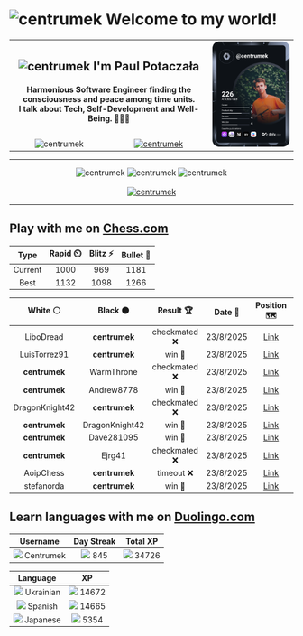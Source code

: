 <h1>
  <img
    src="https://emojis.slackmojis.com/emojis/images/1531849430/4246/blob-sunglasses.gif"
    width="30"
    alt="centrumek"
  />
  Welcome to my world!
</h1>

<table>
  <tbody>
    <tr>
      <td align="center" width="70%" colspan="2">
        <h2>
          <img
            src="https://raw.githubusercontent.com/MartinHeinz/MartinHeinz/master/wave.gif"
            width="30px"
            alt="centrumek"
          />
          I'm Paul Potaczała
        </h2>
        <h4>
          Harmonious Software Engineer finding the consciousness and peace among time units.
          <br/>
          I talk about Tech, Self-Development and Well-Being. 🌿🧘🚀
        </h4>
      </td>
      <td width="30%" rowspan="2">
        <a href="https://app.daily.dev/centrumek">
          <img
            src="./devcard.svg"
            alt="centrumek"
          />
        </a>
      </td>
    </tr>
    <tr align="center">
      <td>
        <img
          src="https://komarev.com/ghpvc/?username=centrumek&label=visitors&color=0e75b6&style=flat"
          alt="centrumek"
        >
      </td>
      <td>
        <a href="https://stackoverflow.com/users/14496012/centrumek">
          <img
            src="https://stackoverflow.com/users/flair/14496012.png?theme=dark"
            alt="centrumek"
          >
        </a>
      </td>
    </tr>
  </tbody>
</table>

---
<div align="center">
  <img 
    src="https://github-readme-stats.vercel.app/api?username=centrumek&show_icons=true&count_private=true&theme=dark&hide_border=true&hide=issues,contribs&bg_color=00000000"
    alt="centrumek"
  />
  <img
    src="https://github-readme-stats.vercel.app/api/top-langs/?username=centrumek&layout=compact&hide_border=true&theme=dark&bg_color=00000000&langs_count=6&exclude_repo=air-statistic-app"
    alt="centrumek"
  />
  <img 
    src="https://github-readme-streak-stats.herokuapp.com?user=centrumek&theme=dark&hide_border=true&background=FFFFFF00"
    alt="centrumek"
  />
  <br/>
  <br/>
  <a href="https://www.buymeacoffee.com/centrumek">
    <img
      src="https://cdn.buymeacoffee.com/buttons/v2/default-orange.png"
      height="50"
      width="210"
      alt="centrumek"
    />
  </a>
</div>

---

## Play with me on [Chess.com](https://www.chess.com/member/centrumek)

<div align="center">
<!--START_SECTION:chessStats-->
<!-- Automatically generated with https://github.com/Balastrong/chess-stats-action -->

| Type | Rapid ⏲️ | Blitz ⚡ | Bullet 🔫 |
|:---:|:---:|:---:|:---:|
| Current | 1000 | 969 | 1181 |
| Best | 1132 | 1098 | 1266 |

| White ⚪ | Black ⚫ | Result 🏆 | Date 📅 | Position 🗺️ | Type 🕕 |
|:---:|:---:|:---:|:---:|:---:|:---:|
| LiboDread | **centrumek** | checkmated ❌ | 23/8/2025 | <a href="http://www.ee.unb.ca/cgi-bin/tervo/fen.pl?select=4R3/6bk/p6p/5Qpn/3p1p2/P2P1P2/1P1B1qPP/7K b - - 10 38">Link</a> | Blitz |
| LuisTorrez91 | **centrumek** | win 🥇 | 23/8/2025 | <a href="http://www.ee.unb.ca/cgi-bin/tervo/fen.pl?select=rnbqkbnr/ppp1p1pp/5p2/3p4/8/1P6/PBPPPPPP/RN1QKBNR w KQkq - 0 3">Link</a> | Blitz |
| **centrumek** | WarmThrone | checkmated ❌ | 23/8/2025 | <a href="http://www.ee.unb.ca/cgi-bin/tervo/fen.pl?select=4r1k1/1pb2p1p/p5p1/3p4/1PPN4/P2Q1P2/3N2P1/4qK2 w - - 1 29">Link</a> | Blitz |
| **centrumek** | Andrew8778 | win 🥇 | 23/8/2025 | <a href="http://www.ee.unb.ca/cgi-bin/tervo/fen.pl?select=r3k2r/1p3pp1/4P3/p5Pp/5P1P/4P3/PPR5/R3K1N1 b Qkq - 0 23">Link</a> | Blitz |
| DragonKnight42 | **centrumek** | checkmated ❌ | 23/8/2025 | <a href="http://www.ee.unb.ca/cgi-bin/tervo/fen.pl?select=8/8/8/2pppB2/p1PkP3/P2Q4/3K4/8 b - - 1 50">Link</a> | Blitz |
| **centrumek** | DragonKnight42 | win 🥇 | 23/8/2025 | <a href="http://www.ee.unb.ca/cgi-bin/tervo/fen.pl?select=2k4r/ppp2ppp/2n1p3/7Q/8/2PB4/PPK5/R3R3 b - - 0 21">Link</a> | Blitz |
| **centrumek** | Dave281095 | win 🥇 | 23/8/2025 | <a href="http://www.ee.unb.ca/cgi-bin/tervo/fen.pl?select=7k/p4R2/5NNp/6p1/5p2/8/P4KPP/8 b - - 29 46">Link</a> | Blitz |
| **centrumek** | Ejrg41 | checkmated ❌ | 23/8/2025 | <a href="http://www.ee.unb.ca/cgi-bin/tervo/fen.pl?select=3r2k1/5pp1/7p/2P5/1rB1b3/1P2P1P1/PB3P1P/3qK1R1 w - - 0 29">Link</a> | Blitz |
| AoipChess | **centrumek** | timeout ❌ | 23/8/2025 | <a href="http://www.ee.unb.ca/cgi-bin/tervo/fen.pl?select=8/5k2/8/6RP/5KP1/5P2/8/7r b - - 0 51">Link</a> | Blitz |
| stefanorda | **centrumek** | win 🥇 | 23/8/2025 | <a href="http://www.ee.unb.ca/cgi-bin/tervo/fen.pl?select=8/1ppkb1q1/r2p4/3Pp3/P3P3/4B3/2P3P1/6K1 w - - 0 31">Link</a> | Blitz |

<!--END_SECTION:chessStats-->
</div>

## Learn languages with me on [Duolingo.com](https://www.duolingo.com/profile/Centrumek)

<div align="center">
<!--START_SECTION:duolingoStats-->
<!-- Automatically generated with https://github.com/centrumek/duolingo-readme-stats-->

| Username | Day Streak | Total XP |
|:---:|:---:|:---:|
| <img src="https://raw.githubusercontent.com/centrumek/duolingo-readme-stats/main/assets/duolingo.png" height="12"> Centrumek | <img src="https://raw.githubusercontent.com/centrumek/duolingo-readme-stats/main/assets/streakactive.svg" height="12"> 845 | <img src="https://raw.githubusercontent.com/centrumek/duolingo-readme-stats/main/assets/xp.svg" height="12"> 34726 | <img src="https://raw.githubusercontent.com/centrumek/duolingo-readme-stats/main/assets/xp.svg" height="12"> 0 |

| Language | XP |
|:---:|:---:|
| <img src="https://raw.githubusercontent.com/centrumek/duolingo-readme-stats/main/assets/langs/ukrainian.svg" height="12"> Ukrainian | <img src="https://raw.githubusercontent.com/centrumek/duolingo-readme-stats/main/assets/xp.svg" height="12"> 14672 |
| <img src="https://raw.githubusercontent.com/centrumek/duolingo-readme-stats/main/assets/langs/spanish.svg" height="12"> Spanish | <img src="https://raw.githubusercontent.com/centrumek/duolingo-readme-stats/main/assets/xp.svg" height="12"> 14665 |
| <img src="https://raw.githubusercontent.com/centrumek/duolingo-readme-stats/main/assets/langs/japanese.svg" height="12"> Japanese | <img src="https://raw.githubusercontent.com/centrumek/duolingo-readme-stats/main/assets/xp.svg" height="12"> 5354 |

<!--END_SECTION:duolingoStats-->
</div>
<!--
**centrumek/centrumek** is a ✨ _special_ ✨ repository because its `README.md` (this file) appears on your GitHub profile.

Here are some ideas to get you started:

- 🔭 I’m currently working on ...
- 🌱 I’m currently learning ...
- 👯 I’m looking to collaborate on ...
- 🤔 I’m looking for help with ...
- 💬 Ask me about ...
- 📫 How to reach me: ...
- 😄 Pronouns: ...
- ⚡ Fun fact: ...
-->
